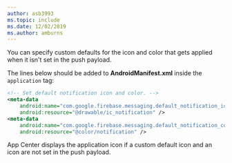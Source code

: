 ```yaml
---
author: asb3993
ms.topic: include
ms.date: 12/02/2019
ms.author: amburns
---
```


You can specify custom defaults for the icon and color that gets applied when it isn't set in the push payload.

The lines below should be added to **AndroidManifest.xml** inside the `application` tag:

```xml
<!-- Set default notification icon and color. -->
<meta-data
    android:name="com.google.firebase.messaging.default_notification_icon"
    android:resource="@drawable/ic_notification" />
<meta-data
    android:name="com.google.firebase.messaging.default_notification_color"
    android:resource="@color/notification" />
```
App Center displays the application icon if a custom default icon and an icon are not set in the push payload.

